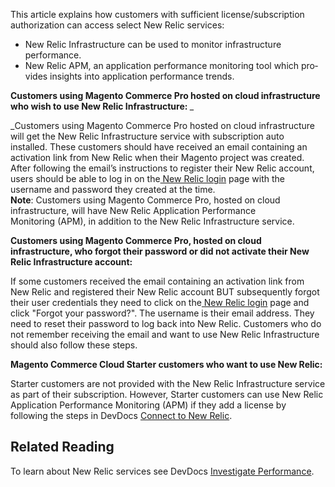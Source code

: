 <p class="p1">This article explains how customers with sufficient license/subscription authorization can access select New Relic services:</p>

*   <span class="TextRun SCXW242045150 BCX4" data-contrast="none" lang="EN-US"><span class="NormalTextRun SCXW242045150 BCX4">New Relic Infrastructure can be used to monitor infrastructure performance.</span></span>
*   <span class="TextRun SCXW242045150 BCX4" data-contrast="none" lang="EN-US"><span class="NormalTextRun SCXW242045150 BCX4"><span class="s2">New Relic APM, an application performance monitoring tool which provides insights into application performance trends.</span></span></span>

__Customers&nbsp;using Magento Commerce Pro hosted on cloud infrastructure who wish to use New Relic Infrastructure:&nbsp;___  
  
_<span style="font-family:-apple-system, BlinkMacSystemFont, 'Segoe UI', Helvetica, Arial, sans-serif">Customers&nbsp;using Magento Commerce Pro hosted on cloud infrastructure will get the New Relic Infrastructure service with subscription auto installed.&nbsp;</span>These&nbsp;customers should have received an email containing an activation link from New Relic when their Magento project was created. <span class="TextRun BCX4 SCXW85920279" data-contrast="none" lang="EN-US"><span class="NormalTextRun BCX4 SCXW85920279">After following</span></span><span class="TextRun BCX4 SCXW85920279" data-contrast="none" lang="EN-US"><span class="NormalTextRun BCX4 SCXW85920279"> the email’s instructions </span></span><span class="TextRun BCX4 SCXW85920279" data-contrast="none" lang="EN-US"><span class="NormalTextRun BCX4 SCXW85920279">to</span></span> <span class="TextRun BCX4 SCXW85920279" data-contrast="none" lang="EN-US"><span class="NormalTextRun BCX4 SCXW85920279">register </span></span><span class="TextRun BCX4 SCXW85920279" data-contrast="none" lang="EN-US"><span class="NormalTextRun BCX4 SCXW85920279">their New Relic account</span></span><span class="TextRun BCX4 SCXW85920279" data-contrast="none" lang="EN-US"><span class="NormalTextRun BCX4 SCXW85920279">, users</span></span><span class="TextRun BCX4 SCXW85920279" data-contrast="none" lang="EN-US"><span class="NormalTextRun BCX4 SCXW85920279"> should be able to log in on </span></span>the<a href="https://login.newrelic.com/login" rel="noopener" target="_blank"> New Relic login</a> page with the username and password they created at the time.&nbsp;  
<span class="s2">__Note__:&nbsp;<span style="font-family:-apple-system, BlinkMacSystemFont, 'Segoe UI', Helvetica, Arial, sans-serif">Customers&nbsp;using Magento Commerce Pro, hosted on cloud infrastructure,&nbsp;</span>will have New Relic Application Performance Monitoring&nbsp;(APM), in addition to the New Relic Infrastructure service.&nbsp;</span>

__Customers&nbsp;using Magento Commerce Pro, hosted on cloud infrastructure, who forgot their password or did not activate their New Relic Infrastructure account:__  
   
 If some customers received the email containing an activation link from New Relic and registered their New Relic account BUT subsequently forgot their user credentials they need to click on the<span class="s2"><a href="https://login.newrelic.com/login" rel="noopener" target="_blank">&nbsp;New Relic login</a> page </span><span class="s2">and click "Forgot your password?". The username is their email address. They need to reset their password to log back into New Relic. Customers who do not remember receiving the email and want to use New Relic Infrastructure should also follow these steps.&nbsp;  
  
__Magento Commerce&nbsp;Cloud&nbsp;Starter&nbsp;customers who want to use New Relic:__  
  
Starter customers are not provided with the New Relic Infrastructure service as part of their subscription. However, Starter customers can use New Relic Application Performance Monitoring&nbsp;(APM) if they add a license by following the steps in DevDocs <a href="https://devdocs.magento.com/cloud/project/new-relic.html#connect-to-new-relic" rel="noopener" target="_blank">Connect to New Relic</a>.</span>

## Related Reading

To learn about New Relic services see DevDocs <a href="https://devdocs.magento.com/cloud/project/new-relic.html#investigate-performance" rel="noopener" target="_blank">Investigate Performance</a>.